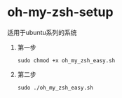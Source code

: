 # oh-my-zsh-setup
适用于ubuntu系列的系统

1. 第一步

    `sudo chmod +x oh_my_zsh_easy.sh`

2. 第二步

    `sudo ./oh_my_zsh_easy.sh`

